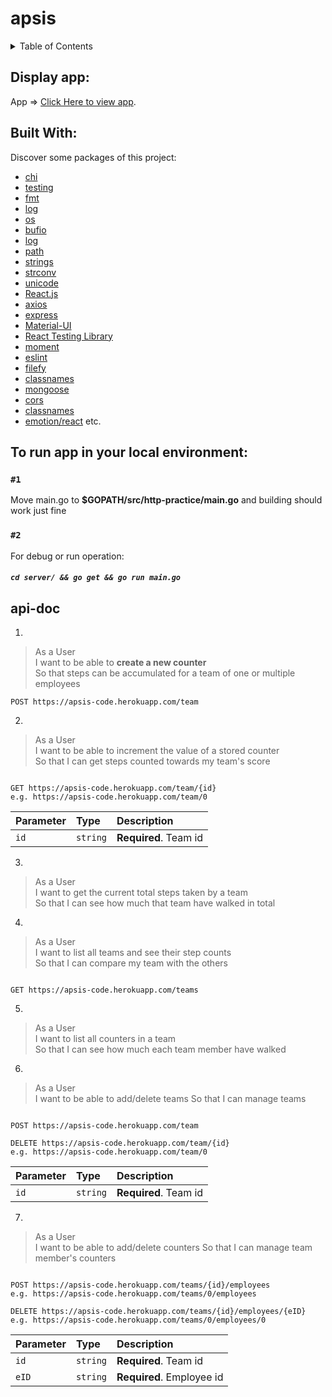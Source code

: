 # apsis
 <!-- TABLE OF CONTENTS -->
<details>
  <summary>Table of Contents</summary>
  <ol> 
    <li><a href="#run">Built with</a></li>
    <li><a href="#run">How to run app locally</a></li>  
     <li><a href="#api-doc">API doc</a></li>  
      <li><a href="#run">Postman results</a></li>  
  </ol>
</details>

## Display app:

 App => [Click Here to view app](https://apsis-code.herokuapp.com/).

## Built With:

Discover some packages of this project:

* [chi](https://pkg.go.dev/github.com/go-chi/chi/v5)
* [testing](https://pkg.go.dev/testing)
* [fmt](https://pkg.go.dev/fmt)
* [log](https://pkg.go.dev/log)
* [os](https://pkg.go.dev/os)
* [bufio](https://pkg.go.dev/bufio)
* [log](https://pkg.go.dev/log)
* [path](https://pkg.go.dev/path)
* [strings](https://pkg.go.dev/strings)
* [strconv](https://pkg.go.dev/strconv)
* [unicode](https://pkg.go.dev/unicode)
* [React.js](https://reactjs.org/)
* [axios](https://www.npmjs.com/package/)
* [express](https://www.npmjs.com/package/express)
* [Material-UI](https://www.npmjs.com/package/@material-ui/core/)
* [React Testing Library](https://www.npmjs.com/package/@testing-library/react)
* [moment](https://www.npmjs.com/package/moment)
* [eslint](https://www.npmjs.com/package/eslint)
* [filefy](https://www.npmjs.com/package/filefy)
* [classnames](https://www.npmjs.com/package/classnames)
* [mongoose](https://www.npmjs.com/package/mongoose)
* [cors](https://www.npmjs.com/package/cors)
* [classnames](https://www.npmjs.com/package/classnames)
* [emotion/react](https://www.npmjs.com/package/@emotion/react) etc.

## To run app in your local environment:
### `#1`
Move main.go to **$GOPATH/src/http-practice/main.go** and building should work just fine

### `#2`
For debug or run operation:
##### `cd server/ && go get && go run main.go`

## api-doc

1.
> As a User\
> I want to be able to **create a new counter**\
> So that steps can be accumulated for a team of one or multiple employees

```http
POST https://apsis-code.herokuapp.com/team

```

2.
> As a User\
> I want to be able to increment the value of a stored counter\
> So that I can get steps counted towards my team's score

```http

GET https://apsis-code.herokuapp.com/team/{id}
e.g. https://apsis-code.herokuapp.com/team/0

```

| Parameter | Type | Description |
| :--- | :--- | :--- |
| `id` | `string` | **Required**. Team id |


3.
> As a User\
> I want to get the current total steps taken by a team\
> So that I can see how much that team have walked in total

4.
> As a User\
> I want to list all teams and see their step counts\
> So that I can compare my team with the others
```http

GET https://apsis-code.herokuapp.com/teams

```

5.
> As a User\
> I want to list all counters in a team\
> So that I can see how much each team member have walked

6.
> As a User\
> I want to be able to add/delete teams
> So that I can manage teams
```http

POST https://apsis-code.herokuapp.com/team

DELETE https://apsis-code.herokuapp.com/team/{id}
e.g. https://apsis-code.herokuapp.com/team/0

```
| Parameter | Type | Description |
| :--- | :--- | :--- |
| `id` | `string` | **Required**. Team id |
7.
> As a User\
> I want to be able to add/delete counters
> So that I can manage team member's counters
```http

POST https://apsis-code.herokuapp.com/teams/{id}/employees
e.g. https://apsis-code.herokuapp.com/teams/0/employees

DELETE https://apsis-code.herokuapp.com/teams/{id}/employees/{eID}
e.g. https://apsis-code.herokuapp.com/teams/0/employees/0

```

| Parameter | Type | Description |
| :--- | :--- | :--- |
| `id` | `string` | **Required**. Team id |
| `eID` | `string` | **Required**. Employee id |

